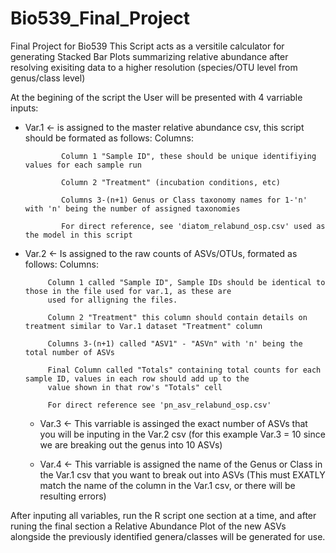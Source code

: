 # Bio539_Final_Project
Final Project for Bio539
This Script acts as a versitile calculator for generating Stacked Bar Plots summarizing relative abundance after resolving 
exisiting data to a higher resolution (species/OTU level from genus/class level)

At the begining of the script the User will be presented with 4 varriable inputs: 
  - Var.1 <- is assigned to the master relative abundance csv, this script should be formated as follows: 
          Columns: 
    
                Column 1 "Sample ID", these should be unique identifiying values for each sample run  
     
                Column 2 "Treatment" (incubation conditions, etc)
    
                Columns 3-(n+1) Genus or Class taxonomy names for 1-'n' with 'n' being the number of assigned taxonomies
    
                For direct reference, see 'diatom_relabund_osp.csv' used as the model in this script
 
 - Var.2 <- Is assigned to the raw counts of ASVs/OTUs, formated as follows: 
          Columns: 
      
            Column 1 called "Sample ID", Sample IDs should be identical to those in the file used for var.1, as these are        
            used for alligning the files. 
      
            Column 2 "Treatment" this column should contain details on treatment similar to Var.1 dataset "Treatment" column
      
            Columns 3-(n+1) called "ASV1" - "ASVn" with 'n' being the total number of ASVs 
      
            Final Column called "Totals" containing total counts for each sample ID, values in each row should add up to the       
            value shown in that row's "Totals" cell 
      
            For direct reference see 'pn_asv_relabund_osp.csv' 
   
   - Var.3 <- This varriable is assinged the exact number of ASVs that you will be inputing in the Var.2 csv 
              (for this example Var.3 = 10 since we are breaking out the genus into 10 ASVs) 
              
   - Var.4 <- This varriable is assigned the name of the Genus or Class in the Var.1 csv that you want to break out into ASVs
              (This must EXATLY match the name of the column in the Var.1 csv, or there will be resulting errors) 

After inputing all variables, run the R script one section at a time, and after runing the final section a Relative Abundance 
Plot of the new ASVs alongside the previously identified genera/classes will be generated for use.  
